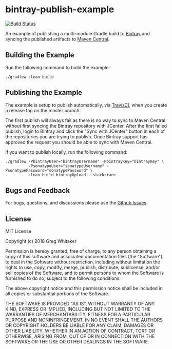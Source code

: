 # bintray-publish-example
[![Build Status](https://travis-ci.org/gregwhitaker/bintray-publish-example.svg?branch=master)](https://travis-ci.org/gregwhitaker/bintray-publish-example)

An example of publishing a multi-module Gradle build to [Bintray](https://bintray.com/) and syncing the published artifacts to [Maven Central](https://search.maven.org/).

## Building the Example
Run the following command to build the example:

    ./gradlew clean build
    
## Publishing the Example
The example is setup to publish automatically, via [TravisCI](https://travis-ci.org/), when you create a release tag on the master branch.

The first publish will always fail as there is no way to sync to Maven Central without first syncing the Bintray repository with JCenter. After the first
failed publish, login to Bintray and click the "Sync with JCenter" button in each of the repositories you are trying to publish. Once Bintray support has
approved the request you should be able to sync with Maven Central.

If you want to publish locally, run the following command:

    ./gradlew -PbintrayUser="bintrayUsername" -PbintrayKey="bintrayKey" \
              -PsonatypeUser="sonatypeUsername" -PsonatypePassword="sonatypePassword" \
              clean build bintrayUpload --stacktrace

## Bugs and Feedback
For bugs, questions, and discussions please use the [Github Issues](https://github.com/gregwhitaker/bintray-publish-example/issues).

## License
MIT License

Copyright (c) 2018 Greg Whitaker

Permission is hereby granted, free of charge, to any person obtaining a copy
of this software and associated documentation files (the "Software"), to deal
in the Software without restriction, including without limitation the rights
to use, copy, modify, merge, publish, distribute, sublicense, and/or sell
copies of the Software, and to permit persons to whom the Software is
furnished to do so, subject to the following conditions:

The above copyright notice and this permission notice shall be included in all
copies or substantial portions of the Software.

THE SOFTWARE IS PROVIDED "AS IS", WITHOUT WARRANTY OF ANY KIND, EXPRESS OR
IMPLIED, INCLUDING BUT NOT LIMITED TO THE WARRANTIES OF MERCHANTABILITY,
FITNESS FOR A PARTICULAR PURPOSE AND NONINFRINGEMENT. IN NO EVENT SHALL THE
AUTHORS OR COPYRIGHT HOLDERS BE LIABLE FOR ANY CLAIM, DAMAGES OR OTHER
LIABILITY, WHETHER IN AN ACTION OF CONTRACT, TORT OR OTHERWISE, ARISING FROM,
OUT OF OR IN CONNECTION WITH THE SOFTWARE OR THE USE OR OTHER DEALINGS IN THE
SOFTWARE.